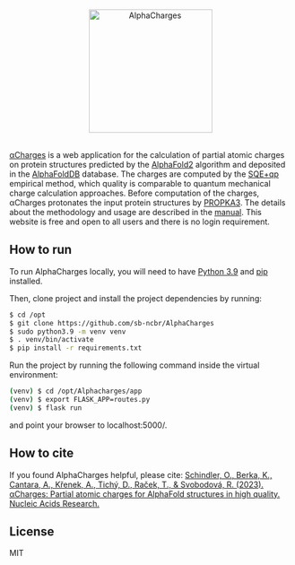 <div align="center">
  <br>
  <br>
 <a href="https://github.com/sb-ncbr/AlphaCharges"><img src="https://github.com/sb-ncbr/AlphaCharges/blob/50265b26f8748e4afa3b9d4619e8f04e83640b13/app/static/assets/logo.png" alt="AlphaCharges" width="220"></a>
  <br>
  <br>
</div>

[αCharges](https://alphacharges.ncbr.muni.cz/) is a web application for the calculation of partial atomic charges on protein structures predicted by the [AlphaFold2](https://www.nature.com/articles/s41586-021-03819-2) algorithm and deposited in the [AlphaFoldDB](https://academic.oup.com/nar/article/50/D1/D439/6430488) database. The charges are computed by the [SQE+qp](https://jcheminf.biomedcentral.com/articles/10.1186/s13321-021-00528-w) empirical method, which quality is comparable to quantum mechanical charge calculation approaches. Before computation of the charges, αCharges protonates the input protein structures by [PROPKA3](https://pubs.acs.org/doi/full/10.1021/ct100578z). The details about the methodology and usage are described in the [manual](https://github.com/sb-ncbr/AlphaCharges/wiki). This website is free and open to all users and there is no login requirement.

## How to run

To run AlphaCharges locally, you will need to have [Python 3.9](https://www.python.org/downloads/) and [pip](https://pip.pypa.io/en/stable/installing/) installed.

Then, clone project and install the project dependencies by running:

```bash
$ cd /opt
$ git clone https://github.com/sb-ncbr/AlphaCharges
$ sudo python3.9 -m venv venv
$ . venv/bin/activate
$ pip install -r requirements.txt
```
Run the project by running the following command inside the virtual environment:

```bash
(venv) $ cd /opt/Alphacharges/app
(venv) $ export FLASK_APP=routes.py
(venv) $ flask run
```
and point your browser to localhost:5000/.

## How to cite

If you found AlphaCharges helpful, please cite: [Schindler, O., Berka, K., Cantara, A., Křenek, A., Tichý, D., Raček, T., & Svobodová, R. (2023). αCharges: Partial atomic charges for AlphaFold structures in high quality. Nucleic Acids Research.](https://doi.org/10.1093/nar/gkad349)

## License
MIT
